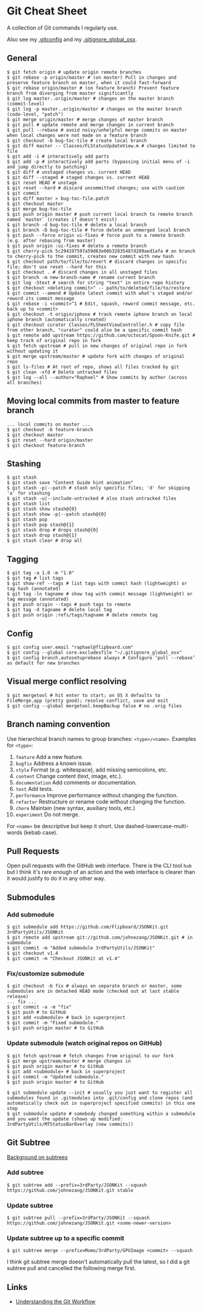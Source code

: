# Git Cheat Sheet

A collection of Git commands I regularly use.

Also see my [.gitconfig](./.gitconfig) and my [.gitignore_global_osx](./.gitignore_global_osx).

## General
    $ git fetch origin # update origin remote branches
    $ git rebase -p origin/master # (on master) Pull in changes and preserve feature branch on master, when it could fast-forward
    $ git rebase origin/master # (on feature branch) Prevent feature branch from diverging from master significantly
    $ git log master..origin/master # changes on the master branch (commit-level)
    $ git log -p master..origin/master # changes on the master branch (code-level, "patch")
    $ git merge origin/master # merge changes of master branch
    $ git pull # update remote and merge changes in current branch
    $ git pull --rebase # avoid noisy/unhelpful merge commits on master when local changes were not made on a feature branch
    $ git checkout -b bug-toc-tile # create local branch
    $ git diff master -- Classes/FLStatusUpdateView.m # changes limited to file
    $ git add -i # interactively add parts
    $ git add -p # interactively add parts (bypassing initial menu of -i and jump directly to patching)
    $ git diff # unstaged changes vs. current HEAD
    $ git diff --staged # staged changes vs. current HEAD
    $ git reset HEAD # unstage
    $ git reset --hard # discard uncommitted changes; use with caution
    $ git commit
    $ git diff master > bug-toc-file.patch
    $ git checkout master
    $ git merge bug-toc-tile
    $ git push origin master # push current local branch to remote branch named `master` (creates if doesn't exist)
    $ git branch -d bug-toc-tile # delete a local branch
    $ git branch -D bug-toc-tile # force delete an unmerged local branch
    $ git push --force origin ui-fixes # force push to a remote branch (e.g. after rebasing from master)
    $ git push origin :ui-fixes # delete a remote branch
    $ git cherry-pick 5c294197597a59d63e00b32835487d289aed1afa # on branch to cherry-pick to the commit, creates new commit with new hash
    $ git checkout path/to/file/to/revert # discard changes in specific file; don't use reset --hard for this
    $ git checkout . # discard changes in all unstaged files
    $ git branch -m new-branch-name # rename current branch
    $ git log -Stext # search for string "text" in entire repo history
    $ git checkout <deleting commit>^ -- path/to/deleted/file/to/restore
    $ git commit --amend # Update latest commit with what's staged and/or reword its commit message
    $ git rebase -i <commit>^1 # Edit, squash, reword commit message, etc. back up to <commit>
    $ git checkout -t origin/iphone # track remote iphone branch on local iphone branch (automatically created)
    $ git checkout curator Classes/FLSheetViewController.h # copy file from other branch, "curator" could also be a specific commit hash
    $ git remote add upstream https://github.com/octocat/Spoon-Knife.git # keep track of original repo in fork
    $ git fetch upstream # pull in new changes of original repo in fork without updating it
    $ git merge upstream/master # update fork with changes of original repo
    $ git ls-files # At root of repo, shows all files tracked by git
    $ git clean -xfd # Delete untracked files
    $ git log --all --author="Raphael" # Show commits by author (across all branches)

## Moving local commits from master to feature branch
    ... local commits on master ...
    $ git checkout -b feature-branch
    $ git checkout master
    $ git reset --hard origin/master
    $ git checkout feature-branch

## Stashing
    $ git stash
    $ git stash save "Content Guide hint animation"
    $ git stash -p|--patch # stash only specific files; 'd' for skipping 'a' for stashing
    $ git stash -u|--include-untracked # also stash untracked files
    $ git stash list
    $ git stash show stash@{0}
    $ git stash show -p|--patch stash@{0}
    $ git stash pop
    $ git stash pop stash@{1}
    $ git stash drop # drops stash@{0}
    $ git stash drop stash@{1}
    $ git stash clear # drop all

## Tagging
    $ git tag -a 1.0 -m "1.0"
    $ git tag # list tags
    $ git show-ref --tags # list tags with commit hash (lightweight) or tag hash (annotated)
    $ git tag -ln tagname # show tag with commit message (lightweight) or tag message (annotated)
    $ git push origin --tags # push tags to remote
    $ git tag -d tagname # delete local tag
    $ git push origin :refs/tags/tagname # delete remote tag

## Config
    $ git config user.email "raphael@flipboard.com"
    $ git config --global core.excludesfile "~/.gitignore_global_osx"
    $ git config branch.autosetuprebase always # Configure ‘pull --rebase’ as default for new branches

## Visual merge conflict resolving
    $ git mergetool # hit enter to start; on OS X defaults to FileMerge.app (pretty good); resolve conflict, save and exit
    $ git config --global mergetool.keepBackup false # no .orig files

## Branch naming convention
Use hierarchical branch names to group branches: `<type>/<name>`. Examples for `<type>`:
1. `feature` Add a new feature.
2. `bugfix` Address a known issue.
3. `style` Format (e.g. whitespace), add missing semicolons, etc.
4. `content` Change content (text, image, etc.).
5. `documentation` Add comments or documentation.
6. `test` Add tests.
7. `performance` Improve performance without changing the function.
8. `refactor` Restructure or rename code without changing the function.
9. `chore` Maintain (new syntax, auxiliary tools, etc.)
10. `experiment` Do not merge.

For `<name>` be descriptive but keep it short. Use dashed-lowercase-multi-words (kebab case).

## Pull Requests
Open pull requests with the GitHub web interface. There is the CLI tool `hub` but I think it's rare enough of an action and the web interface is clearer than it would justify to do it in any other way.

## Submodules
### Add submodule
    $ git submodule add https://github.com/Flipboard/JSONKit.git 3rdPartyUtils/JSONKit
    $ git remote add upstream git://github.com/johnezang/JSONKit.git # in submodule
    $ git commit -m "Added submodule 3rdPartyUtils/JSONKit"
    $ git checkout v1.4
    $ git commit -m "Checkout JSONKit at v1.4"

### Fix/customize submodule
    $ git checkout -b fix # always on separate branch or master, some submodules are in detached HEAD mode (checked out at last stable release)
    ... fix ...
    $ git commit -a -m "fix"
    $ git push # to GitHub
    $ git add <submodule> # back in superproject
    $ git commit -m "Fixed submodule."
    $ git push origin master # to GitHub

### Update submodule (watch original repos on GitHub)
    $ git fetch upstream # fetch changes from original to our fork
    $ git merge upstream/master # merge changes in
    $ git push origin master # to GitHub
    $ git add <submodule> # back in superproject
    $ git commit -m "Updated submodule."
    $ git push origin master # to GitHub

    $ git submodule update --init # usually you just want to register all submodules found in .gitmodules into .git/config and clone repos (and automatically check out in superproject specified commits) in this one step
    $ git submodule update # somebody changed something within a submodule and you want the update (shows up modified:   3rdPartyUtils/MTStatusBarOverlay (new commits))

## Git Subtree
[Background on subtrees](http://log.pardus.de/2012/08/modular-git-with-git-subtree.html)

### Add subtree
    $ git subtree add --prefix=3rdParty/JSONKit --squash https://github.com/johnezang/JSONKit.git stable

### Update subtree
    $ git subtree pull --prefix=3rdParty/JSONKit --squash https://github.com/johnezang/JSONKit.git <some-newer-version>

### Update subtree up to a specific commit
    $ git subtree merge --prefix=Momo/3rdParty/GPUImage <commit> --squash

I think git subtree merge doesn't automatically pull the latest, so I did a git subtree pull and cancelled the following merge first.

## Links
- [Understanding the Git Workflow](https://sandofsky.com/blog/git-workflow.html)
